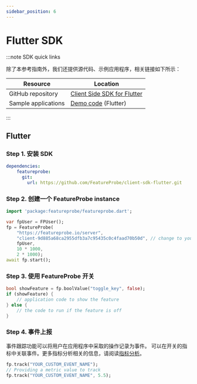 ```yaml
---
sidebar_position: 6
---
```


# Flutter SDK

:::note SDK quick links

除了本参考指南外，我们还提供源代码、示例应用程序，相关链接如下所示：

| **Resource**  | **Location**                                                 |
| ------------- | ------------------------------------------------------------ |
| GitHub repository | [Client Side SDK for Flutter](https://github.com/FeatureProbe/client-sdk-flutter) |
| Sample applications  | [Demo code](https://github.com/FeatureProbe/client-sdk-flutter/tree/main/example) (Flutter)|

:::

## Flutter

### Step 1. 安装 SDK

```yaml
dependencies:
    featureprobe:
      git:
        url: https://github.com/FeatureProbe/client-sdk-flutter.git
```

### Step 2.  创建一个 FeatureProbe instance

```dart
import 'package:featureprobe/featureprobe.dart';

var fpUser = FPUser();
fp = FeatureProbe(
    "https://featureprobe.io/server",
    "client-9d885a68ca2955dfb3a7c95435c0c4faad70b50d", // change to your sdk key
    fpUser,
    10 * 1000,
    2 * 1000);
await fp.start();
```

### Step 3.  使用 FeatureProbe 开关

``` dart
bool showFeature = fp.boolValue("toggle_key", false);
if (showFeature) {
    // application code to show the feature
} else {
    // the code to run if the feature is off
}
```

### Step 4. 事件上报

事件跟踪功能可以将用户在应用程序中采取的操作记录为事件。
可以在开关的指标中关联事件。更多指标分析相关的信息，请阅读[指标分析](../../tutorials/analysis)。

```dart
fp.track("YOUR_CUSTOM_EVENT_NAME");
// Providing a metric value to track
fp.track("YOUR_CUSTOM_EVENT_NAME", 5.5);
```
